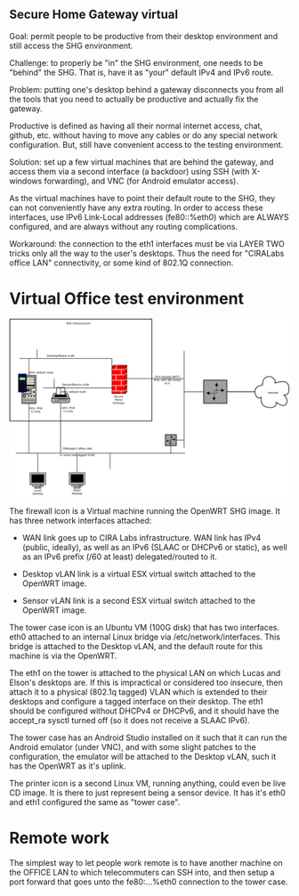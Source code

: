 Secure Home Gateway virtual
---------------------------

Goal: permit people to be productive from their desktop
environment and still access the SHG environment.

Challenge: to properly be "in" the SHG environment, one needs to be
"behind" the SHG.  That is, have it as "your" default IPv4 and IPv6 route.

Problem: putting one's desktop behind a gateway disconnects you from all the
tools that you need to actually be productive and actually fix the gateway.

Productive is defined as having all their normal internet access, chat,
github, etc. without having to move any cables or do any special network
configuration.  But, still have convenient access to the testing environment.

Solution: set up a few virtual machines that are behind the gateway, and
access them via a second interface (a backdoor) using SSH (with X-windows
forwarding), and VNC (for Android emulator access).

As the virtual machines have to point their default route to the SHG,
they can not conveniently have any extra routing.  In order to access these
interfaces, use IPv6 Link-Local addresses (fe80::%eth0) which are ALWAYS
configured, and are always without any routing complications.

Workaround: the connection to the eth1 interfaces must be via LAYER TWO tricks
only all the way to the user's desktops.  Thus the need for "CIRALabs office
LAN" connectivity, or some kind of 802.1Q connection.

Virtual Office test environment
===============================

![LAN Diagram](diagrams/ESX-testenvironment.svg "ESX test environment")

The firewall icon is a Virtual machine running the OpenWRT SHG image.
It has three network interfaces attached:

* WAN link goes up to CIRA Labs infrastructure. WAN link has IPv4 (public,
  ideally), as well as an IPv6 (SLAAC or DHCPv6 or static), as well as an
  IPv6 prefix (/60 at least) delegated/routed to it.

* Desktop vLAN link is a virtual ESX virtual switch attached to the OpenWRT image.

* Sensor vLAN link is a second ESX virtual switch attached to the OpenWRT image.

The tower case icon is an Ubuntu VM (100G disk) that has two interfaces.  eth0
attached to an internal Linux bridge via /etc/network/interfaces.  This
bridge is attached to the Desktop vLAN, and the default route for this
machine is via the OpenWRT.

The eth1 on the tower is attached to the physical LAN on which Lucas and
Elson's desktops are.  If this is impractical or considered too insecure,
then attach it to a physical (802.1q tagged) VLAN which is extended to their
desktops and configure a tagged interface on their desktop.
The eth1 should be configured without DHCPv4 or DHCPv6, and it should have
the accept_ra sysctl turned off (so it does not receive a SLAAC IPv6).

The tower case has an Android Studio installed on it such that it can run
the Android emulator (under VNC), and with some slight patches to the
configuration, the emulator will be attached to the Desktop vLAN, such
it has the OpenWRT as it's uplink.

The printer icon is a second Linux VM, running anything, could even be live
CD image.  It is there to just represent being a sensor device.  It has it's
eth0 and eth1 configured the same as "tower case".


Remote work
===========

The simplest way to let people work remote is to have another machine
on the OFFICE LAN to which telecommuters can SSH into, and then setup a port
forward that goes unto the fe80:...%eth0 connection to the tower case.



